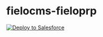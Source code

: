 # fielocms-fieloprp

<a href="https://githubsfdeploy.herokuapp.com?owner=Fielo-Plugins&repo=fielocms-fieloprp&ref=master">
  <img alt="Deploy to Salesforce"
       src="https://raw.githubusercontent.com/afawcett/githubsfdeploy/master/deploy.png">
</a>
